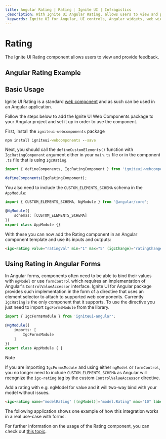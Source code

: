```yaml
---
title: Angular Rating | Rating | Ignite UI | Infragistics
_description: With Ignite UI Angular Rating, allows users to view and provide feedback using unicode symbols, svg, or icons.
_keywords: Ignite UI for Angular, UI controls, Angular widgets, web widgets, UI widgets, Angular, Native Angular Components Suite, Native Angular Controls, Native Angular Components Library, Angular Rating component, Angular Rating control
---
```

# Rating

The Ignite UI Rating component allows users to view and provide feedback.

## Angular Rating Example

<code-view style="height: 550px"
           data-demos-base-url="{environment:demosBaseUrl}"
           iframe-src="{environment:demosBaseUrl}/grid/grid-with-rating" alt="Angular Rating Example">
</code-view>


<div class="divider--half"></div>


## Basic Usage

Ignite UI Rating is a standard [web component](https://developer.mozilla.org/en-US/docs/Web/Web_Components) and as such can be used in an Angular application.

Follow the steps below to add the Ignite UI Web Components package to your Angular project and set it up in order to use the component.

First, install the `igniteui-webcomponents` package

```cmd
npm install igniteui-webcomponents --save
```

Next, you should call the `defineCustomElements()` function with `IgcRatingComponent` argument either in your `main.ts` file or in the component `.ts` file that is using `IgcRating`.

```typescript
import { defineComponents, IgcRatingComponent } from 'igniteui-webcomponents';

defineComponents(IgcRatingComponent);
```

You also need to include the `CUSTOM_ELEMENTS_SCHEMA` schema in the `AppModule`:

```typescript
import { CUSTOM_ELEMENTS_SCHEMA, NgModule } from '@angular/core';

@NgModule({
    schemas: [CUSTOM_ELEMENTS_SCHEMA]
})
export class AppModule {}
```

With these you can now add the Rating component in an Angular component template and use its inputs and outputs:

```html
<igc-rating value="ratingVal" min="1" max="5" (igcChange)="ratingChanged($event);"></igc-rating>
```

## Using Rating in Angular Forms

In Angular forms, components often need to be able to bind their values with `ngModel` or use `formControl` which requires an implementation of Angular's `ControlValueAccessor` interface. Ignite UI for Angular package provides such implementation in the form of a directive that uses an element selector to attach to supported web components. Currently `IgcRating` is the only component that it supports. To use the directive you just need to import `IgcFormsModule` from the library.

```typescript
import { IgcFormsModule } from 'igniteui-angular';

@NgModule({
    imports: [
        IgcFormsModule
    ]
})
export class AppModule { }
```

>[!NOTE]
>If you are importing `IgcFormsModule` and using either `ngModel` or `formControl`, you no longer need to include `CUSTOM_ELEMENTS_SCHEMA` as Angular will recognize the `igc-rating` tag by the custom `ControlValueAccessor` directive.

Add a rating with e.g. ngModel for value and it will two-way bind with your model without issues.

```html
<igc-rating name="modelRating" [(ngModel)]="model.Rating" max="10" label="Model Rating"></igc-rating>
```

The following application shows one example of how this integration works in a real use-case with forms.

<code-view style="height: 550px"
           data-demos-base-url="{environment:demosBaseUrl}"
           iframe-src="{environment:demosBaseUrl}/data-entries/rating-form" alt="Angular Rating Example">
</code-view>

For further information on the usage of the Rating component, you can check out [this topic]({environment:infragisticsBaseUrl}/products/ignite-ui-web-components/web-components/components/inputs/rating.html).

